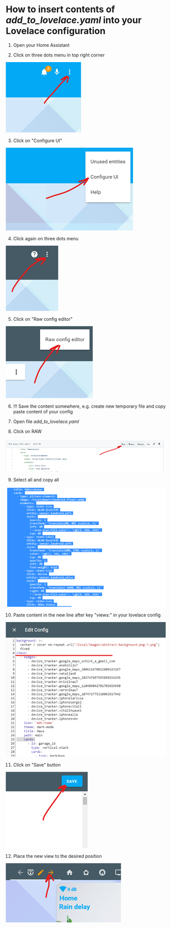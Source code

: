 # How to insert contents of _add_to_lovelace.yaml_ into your Lovelace configuration

1. Open your Home Assistant

2. Click on three dots menu in top right corner

![Landroid](ha1.png)

3. Click on "Configure UI"

![Landroid](ha2.png)

4. Click again on three dots menu

![Landroid](ha3.png)

5. Click on "Raw config editor"

![Landroid](ha4.png)

6. !!! Save the content somewhere, e.g. create new temporary file and copy paste content of your config

7. Open file _add_to_lovelace.yaml_

8. Click on RAW

![Landroid](git1.png)

9. Select all and copy all

![Landroid](git2.png)


10. Paste content in the new line after key "views:" in your lovelace config

![Landroid](ha5.png)

11. Click on "Save" button

![Landroid](ha6.png)

12. Place the new view to the desired position

![Landroid](ha7.png)
